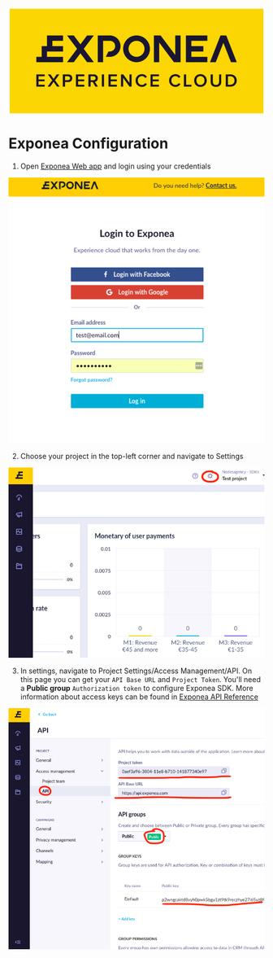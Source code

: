 <p align="center">
  <img src="../Documentation/logo_yellow.png?raw=true" alt="Exponea"/>
</p>

# Exponea Configuration

1. Open [Exponea Web app](https://app.exponea.com) and login using your credentials

![](pics/config1.png)

2. Choose your project in the top-left corner and navigate to Settings

![](pics/config2.png)

3. In settings, navigate to Project Settings/Access Management/API. On this page you can get your `API Base URL` and `Project Token`. You'll need a **Public group** `Authorization token` to configure Exponea SDK. More information about access keys can be found in [Exponea API Reference](https://docs.exponea.com/reference#access-keys)

![](pics/config3.png)
